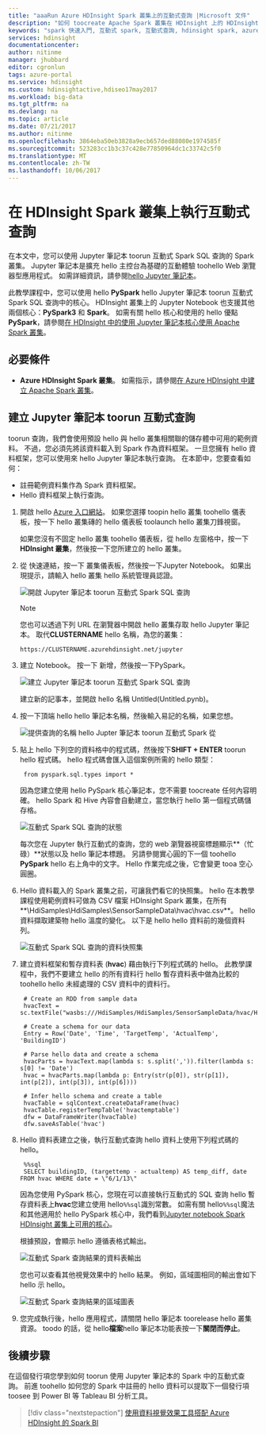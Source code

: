 ```yaml
---
title: "aaaRun Azure HDInsight Spark 叢集上的互動式查詢 |Microsoft 文件"
description: "如何 toocreate Apache Spark 叢集在 HDInsight 上的 HDInsight Spark 快速入門。"
keywords: "spark 快速入門, 互動式 spark, 互動式查詢, hdinsight spark, azure spark"
services: hdinsight
documentationcenter: 
author: nitinme
manager: jhubbard
editor: cgronlun
tags: azure-portal
ms.service: hdinsight
ms.custom: hdinsightactive,hdiseo17may2017
ms.workload: big-data
ms.tgt_pltfrm: na
ms.devlang: na
ms.topic: article
ms.date: 07/21/2017
ms.author: nitinme
ms.openlocfilehash: 3864eba50eb3828a9ecb657ded88080e1974585f
ms.sourcegitcommit: 523283cc1b3c37c428e77850964dc1c33742c5f0
ms.translationtype: MT
ms.contentlocale: zh-TW
ms.lasthandoff: 10/06/2017
---
```

# <a name="run-interactive-queries-on-an-hdinsight-spark-cluster"></a>在 HDInsight Spark 叢集上執行互動式查詢

在本文中，您可以使用 Jupyter 筆記本 toorun 互動式 Spark SQL 查詢的 Spark 叢集。 Jupyter 筆記本是擴充 hello 主控台為基礎的互動體驗 toohello Web 瀏覽器型應用程式。 如需詳細資訊，請參閱[hello Jupyter 筆記本](http://jupyter-notebook.readthedocs.io/en/latest/notebook.html)。

此教學課程中，您可以使用 hello **PySpark** hello Jupyter 筆記本 toorun 互動式 Spark SQL 查詢中的核心。 HDInsight 叢集上的 Jupyter Notebook 也支援其他兩個核心：**PySpark3** 和 **Spark**。 如需有關 hello 核心和使用的 hello 優點**PySpark**，請參閱[在 HDInsight 中的使用 Jupyter 筆記本核心使用 Apache Spark 叢集](hdinsight-apache-spark-jupyter-notebook-kernels.md)。

## <a name="prerequisites"></a>必要條件

* **Azure HDInsight Spark 叢集**。 如需指示，請參閱[在 Azure HDInsight 中建立 Apache Spark 叢集](hdinsight-apache-spark-jupyter-spark-sql.md)。

## <a name="create-a-jupyter-notebook-toorun-interactive-queries"></a>建立 Jupyter 筆記本 toorun 互動式查詢

toorun 查詢，我們會使用預設 hello 與 hello 叢集相關聯的儲存體中可用的範例資料。 不過，您必須先將該資料載入到 Spark 作為資料框架。 一旦您擁有 hello 資料框架，您可以使用來 hello Jupyter 筆記本執行查詢。 在本節中，您要查看如何：

* 註冊範例資料集作為 Spark 資料框架。
* Hello 資料框架上執行查詢。

1. 開啟 hello [Azure 入口網站](https://portal.azure.com/)。 如果您選擇 toopin hello 叢集 toohello 儀表板，按一下 hello 叢集磚的 hello 儀表板 toolaunch hello 叢集刀鋒視窗。

    如果您沒有不固定 hello 叢集 toohello 儀表板，從 hello 左窗格中，按一下**HDInsight 叢集**，然後按一下您所建立的 hello 叢集。

3. 從 快速連結，按一下 叢集儀表板，然後按一下Jupyter Notebook。 如果出現提示，請輸入 hello 叢集 hello 系統管理員認證。

   ![開啟 Jupyter 筆記本 toorun 互動式 Spark SQL 查詢](./media/hdinsight-apache-spark-load-data-run-query/hdinsight-spark-start-jupyter-interactive-spark-sql-query.png "開啟 Jupyter 筆記本 toorun 互動式 Spark SQL 查詢")

   > [!NOTE]
   > 您也可以透過下列 URL 在瀏覽器中開啟 hello 叢集存取 hello Jupyter 筆記本。 取代**CLUSTERNAME** hello 名稱，為您的叢集：
   >
   > `https://CLUSTERNAME.azurehdinsight.net/jupyter`
   >
   >
3. 建立 Notebook。 按一下 新增，然後按一下PySpark。

   ![建立 Jupyter 筆記本 toorun 互動式 Spark SQL 查詢](./media/hdinsight-apache-spark-load-data-run-query/hdinsight-spark-create-jupyter-interactive-Spark-SQL-query.png "建立 Jupyter 筆記本 toorun 互動式 Spark SQL 查詢")

   建立新的記事本，並開啟 hello 名稱 Untitled(Untitled.pynb)。

4. 按一下頂端 hello hello 筆記本名稱，然後輸入易記的名稱，如果您想。

    ![提供查詢的名稱 hello Jupter 筆記本 toorun 互動式 Spark 從](./media/hdinsight-apache-spark-load-data-run-query/hdinsight-spark-jupyter-notebook-name.png "提供 hello Jupter 筆記本 toorun 互動式 Spark 中查詢的名稱")

5. 貼上 hello 下列空的資料格中的程式碼，然後按下**SHIFT + ENTER** toorun hello 程式碼。 hello 程式碼會匯入這個案例所需的 hello 類型：

        from pyspark.sql.types import *

    因為您建立使用 hello PySpark 核心筆記本，您不需要 toocreate 任何內容明確。 hello Spark 和 Hive 內容會自動建立，當您執行 hello 第一個程式碼儲存格。

    ![互動式 Spark SQL 查詢的狀態](./media/hdinsight-apache-spark-load-data-run-query/hdinsight-spark-interactive-spark-query-status.png "互動式 Spark SQL 查詢的狀態")

    每次您在 Jupyter 執行互動式的查詢，您的 web 瀏覽器視窗標題顯示**（忙碌）**狀態以及 hello 筆記本標題。 另請參閱實心圓的下一個 toohello **PySpark** hello 右上角中的文字。 Hello 作業完成之後，它會變更 tooa 空心圓圈。

6. Hello 資料載入的 Spark 叢集之前，可讓我們看它的快照集。 hello 在本教學課程使用範例資料可做為 CSV 檔案 HDInsight Spark 叢集，在所有**\HdiSamples\HdiSamples\SensorSampleData\hvac\hvac.csv**。 hello 資料擷取建築物 hello 溫度的變化。 以下是 hello hello 資料前的幾個資料列。

    ![互動式 Spark SQL 查詢的資料快照集](./media/hdinsight-apache-spark-load-data-run-query/hdinsight-spark-sample-data-interactive-spark-sql-query.png "互動式 Spark SQL 查詢的資料快照集")

6. 建立資料框架和暫存資料表 (**hvac**) 藉由執行下列程式碼的 hello。 此教學課程中，我們不要建立 hello 的所有資料行 hello 暫存資料表中做為比較的 toohello hello 未經處理的 CSV 資料中的資料行。 

        # Create an RDD from sample data
        hvacText = sc.textFile("wasbs:///HdiSamples/HdiSamples/SensorSampleData/hvac/HVAC.csv")

        # Create a schema for our data
        Entry = Row('Date', 'Time', 'TargetTemp', 'ActualTemp', 'BuildingID')

        # Parse hello data and create a schema
        hvacParts = hvacText.map(lambda s: s.split(',')).filter(lambda s: s[0] != 'Date')
        hvac = hvacParts.map(lambda p: Entry(str(p[0]), str(p[1]), int(p[2]), int(p[3]), int(p[6])))
        
        # Infer hello schema and create a table       
        hvacTable = sqlContext.createDataFrame(hvac)
        hvacTable.registerTempTable('hvactemptable')
        dfw = DataFrameWriter(hvacTable)
        dfw.saveAsTable('hvac')

7. Hello 資料表建立之後，執行互動式查詢 hello 資料上使用下列程式碼的 hello。

        %%sql
        SELECT buildingID, (targettemp - actualtemp) AS temp_diff, date FROM hvac WHERE date = \"6/1/13\"

   因為您使用 PySpark 核心，您現在可以直接執行互動式的 SQL 查詢 hello 暫存資料表上**hvac**您建立使用 hello`%%sql`識別常數。 如需有關 hello`%%sql`魔法和其他適用於 hello PySpark 核心中，我們看到[Jupyter notebook Spark HDInsight 叢集上可用的核心](hdinsight-apache-spark-jupyter-notebook-kernels.md#parameters-supported-with-the-sql-magic)。

   根據預設，會顯示 hello 遵循表格式輸出。

     ![互動式 Spark 查詢結果的資料表輸出](./media/hdinsight-apache-spark-load-data-run-query/hdinsight-interactive-spark-query-result.png "互動式 Spark 查詢結果的資料表輸出")

    您也可以查看其他視覺效果中的 hello 結果。 例如，區域圖相同的輸出會如下 hello 示 hello。

    ![互動式 Spark 查詢結果的區域圖表](./media/hdinsight-apache-spark-load-data-run-query/hdinsight-interactive-spark-query-result-area-chart.png "互動式 Spark 查詢結果的區域圖表")

9. 您完成執行後，hello 應用程式，請關閉 hello 筆記本 toorelease hello 叢集資源。 toodo 的話，從 hello**檔案**hello 筆記本功能表按一下**關閉而停止**。

## <a name="next-step"></a>後續步驟

在這個發行項您學到如何 toorun 使用 Jupyter 筆記本的 Spark 中的互動式查詢。 前進 toohello 如何您的 Spark 中註冊的 hello 資料可以提取下一個發行項 toosee 到 Power BI 等 Tableau BI 分析工具。 

> [!div class="nextstepaction"]
>[使用資料視覺效果工具搭配 Azure HDInsight 的 Spark BI](hdinsight-apache-spark-use-bi-tools.md)




